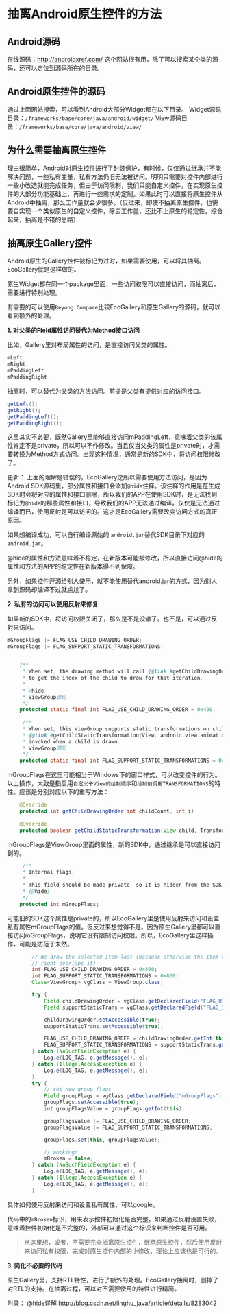 # 抽离Android原生控件的方法

## Android源码
在线源码：<http://androidxref.com/>
这个网站很有用，除了可以搜索某个类的源码，还可以定位到源码所在的目录。

## Android原生控件的源码
通过上面网站搜索，可以看到Android大部分Widget都在以下目录。
Widget源码目录：`/frameworks/base/core/java/android/widget/`
View源码目录：`/frameworks/base/core/java/android/view/`

## 为什么需要抽离原生控件
理由很简单，Android对原生控件进行了封装保护，有时候，仅仅通过继承并不能解决问题，一些私有变量，私有方法仍旧无法被访问。明明只需要对控件内部进行一些小改造就能完成任务，但由于访问限制，我们只能自定义控件，在实现原生控件的大部分功能基础上，再进行一些需求的定制。如果此时可以直接将原生控件从Android中抽离，那么工作量就会少很多。（反过来，即使不抽离原生控件，也需要自实现一个类似原生的自定义控件，除去工作量，还比不上原生的稳定性，综合起来，抽离是不错的思路）

## 抽离原生Gallery控件
Android原生的Gallery控件被标记为过时，如果需要使用，可以将其抽离。EcoGallery就是这样做的。

原生Widget都在同一个package里面，一些访问权限可以直接访问，而抽离后，需要进行特别处理。

有需要的可以使用`Beyong Compare`比较EcoGallery和原生Gallery的源码，就可以看到额外的处理。

**1. 对父类的Field属性访问替代为Method接口访问**

比如，Gallery里对布局属性的访问，是直接访问父类的属性。

```java
mLeft
mRight
mPaddingLeft
mPaddingRight
```

抽离时，可以替代为父类的方法访问。前提是父类有提供对应的访问接口。

```java
getLeft();
getRight();
getPaddingLeft();
getPandingRight();
```

这里其实不必要，既然Gallery里能够直接访问mPaddingLeft，意味着父类的该属性肯定不是private，所以可以不作修改。当且仅当父类的属性是private时，才需要转换为Method方式访问。出现这种情况，通常是新的SDK中，将访问权限修改了。

更新：
上面的理解是错误的，EcoGallery之所以需要使用方法访问，是因为Android SDK源码里，部分属性和接口会添加`@hide`注释。该注释的作用是在生成SDK时会将对应的属性和接口删除，所以我们的APP在使用SDK时，是无法找到标记为`@hide`的那些属性和接口，导致我们的APP无法通过编译。仅仅是无法通过编译而已，使用反射是可以访问的。这才是EcoGallery需要改变访问方式的真正原因。

如果想编译成功，可以自行编译原始的 `android.jar`替代SDK目录下对应的`android.jar`。

@hide的属性和方法意味着不稳定，在新版本可能被修改，所以直接访问@hide的属性和方法的APP的稳定性在新版本得不到保障。

另外，如果控件开源给别人使用，就不能使用替代android.jar的方式，因为别人拿到源码却编译不过就尴尬了。

**2. 私有的访问可以使用反射来修复**

如果新的SDK中，将访问权限关闭了，那么是不是没辙了。也不是，可以通过反射来访问。

```java
mGroupFlags |= FLAG_USE_CHILD_DRAWING_ORDER;
mGroupFlags |= FLAG_SUPPORT_STATIC_TRANSFORMATIONS;


    /**
     * When set, the drawing method will call {@link #getChildDrawingOrder(int, int)}
     * to get the index of the child to draw for that iteration.
     *
     * @hide
     * ViewGroup源码
     */
    protected static final int FLAG_USE_CHILD_DRAWING_ORDER = 0x400;
   
     /**
     * When set, this ViewGroup supports static transformations on children; this causes
     * {@link #getChildStaticTransformation(View, android.view.animation.Transformation)} to be
     * invoked when a child is drawn.
     * ViewGroup源码
     */
    protected static final int FLAG_SUPPORT_STATIC_TRANSFORMATIONS = 0x800; 
```


mGroupFlags在这里可能相当于Windows下的窗口样式，可以改变控件的行为。
以上操作，大致是指启用`自定义子View的绘制顺序`和`绘制前调用TRANSFORMATIONS`的特性。应该是分别对应以下的重写方法：

```java
    @Override
    protected int getChildDrawingOrder(int childCount, int i)
    
    @Override
    protected boolean getChildStaticTransformation(View child, Transformation t)
```

mGroupFlags是ViewGroup里面的属性，新的SDK中，通过继承是可以直接访问到的。

```java
     /**
     * Internal flags.
     *
     * This field should be made private, so it is hidden from the SDK.
     * {@hide}
     */
    protected int mGroupFlags;
```

可能旧的SDK这个属性是private的，所以EcoGallery里是使用反射来访问和设置私有属性mGroupFlags的值。但反过来想觉得不是。因为原生Gallery里都可以直接访问mGroupFlags，说明它没有限制访问权限。所以，EcoGallery里这样操作，可能是防范于未然。

```java
        // We draw the selected item last (because otherwise the item to the
        // right overlaps it)
        int FLAG_USE_CHILD_DRAWING_ORDER = 0x400;
        int FLAG_SUPPORT_STATIC_TRANSFORMATIONS = 0x800;
        Class<ViewGroup> vgClass = ViewGroup.class;

        try {
            Field childDrawingOrder = vgClass.getDeclaredField("FLAG_USE_CHILD_DRAWING_ORDER");
            Field supportStaticTrans = vgClass.getDeclaredField("FLAG_SUPPORT_STATIC_TRANSFORMATIONS");

            childDrawingOrder.setAccessible(true);
            supportStaticTrans.setAccessible(true);

            FLAG_USE_CHILD_DRAWING_ORDER = childDrawingOrder.getInt(this);
            FLAG_SUPPORT_STATIC_TRANSFORMATIONS = supportStaticTrans.getInt(this);
        } catch (NoSuchFieldException e) {
            Log.e(LOG_TAG, e.getMessage(), e);
        } catch (IllegalAccessException e) {
            Log.e(LOG_TAG, e.getMessage(), e);
        }
        try {
            // set new group flags
            Field groupFlags = vgClass.getDeclaredField("mGroupFlags");
            groupFlags.setAccessible(true);
            int groupFlagsValue = groupFlags.getInt(this);

            groupFlagsValue |= FLAG_USE_CHILD_DRAWING_ORDER;
            groupFlagsValue |= FLAG_SUPPORT_STATIC_TRANSFORMATIONS;

            groupFlags.set(this, groupFlagsValue);

            // working!
            mBroken = false;
        } catch (NoSuchFieldException e) {
            Log.e(LOG_TAG, e.getMessage(), e);
        } catch (IllegalAccessException e) {
            Log.e(LOG_TAG, e.getMessage(), e);
        }
```

具体如何使用反射来访问和设置私有属性，可以google。

代码中的`mBroken`标识，用来表示控件初始化是否完整，如果通过反射设置失败，意味着控件初始化是不完整的，外部可以通过这个标识来判断控件是否可用。

> 从这里想，或者，不需要完全抽离原生控件，继承原生控件，然后使用反射来访问私有权限，完成对原生控件内部的小修改，理论上应该也是可行的。

**3. 简化不必要的代码**

原生Gallery里，支持RTL特性，进行了额外的处理。EcoGallery抽离时，删掉了对RTL的支持。在抽离过程，可以对不需要使用的特性进行精简。

附录：
@hide详解 <http://blog.csdn.net/linghu_java/article/details/8283042>
